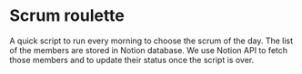 # Scrum roulette

A quick script to run every morning to choose the scrum of the day.
The list of the members are stored in Notion database.
We use Notion API to fetch those members and to update their status once the script is over.
